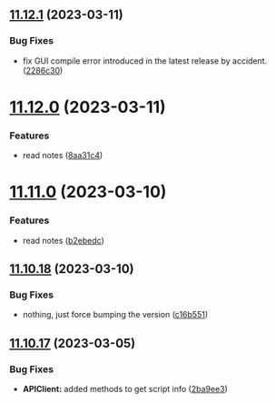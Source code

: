 ## [11.12.1](https://github.com/Torwent/WaspLib/compare/v11.12.0...v11.12.1) (2023-03-11)


### Bug Fixes

* fix GUI compile error introduced in the latest release by accident. ([2286c30](https://github.com/Torwent/WaspLib/commit/2286c300b3ee3149aa7566ea6ba3680127270aa9))



# [11.12.0](https://github.com/Torwent/WaspLib/compare/v11.11.0...v11.12.0) (2023-03-11)


### Features

* read notes ([8aa31c4](https://github.com/Torwent/WaspLib/commit/8aa31c4717b9bdb94225538cdd49771ee46f3011))



# [11.11.0](https://github.com/Torwent/WaspLib/compare/v11.10.18...v11.11.0) (2023-03-10)


### Features

* read notes ([b2ebedc](https://github.com/Torwent/WaspLib/commit/b2ebedc2db503a58a4690c7645dab93df239c157))



## [11.10.18](https://github.com/Torwent/WaspLib/compare/v11.10.17...v11.10.18) (2023-03-10)


### Bug Fixes

* nothing, just force bumping the version  ([c16b551](https://github.com/Torwent/WaspLib/commit/c16b5514d657c63ebce148cd21a8a3013e35a87f))



## [11.10.17](https://github.com/Torwent/WaspLib/compare/v11.10.16...v11.10.17) (2023-03-05)


### Bug Fixes

* **APIClient:** added methods to get script info ([2ba9ee3](https://github.com/Torwent/WaspLib/commit/2ba9ee3b6d5392c23061bc1760b596a7576eecfa))



